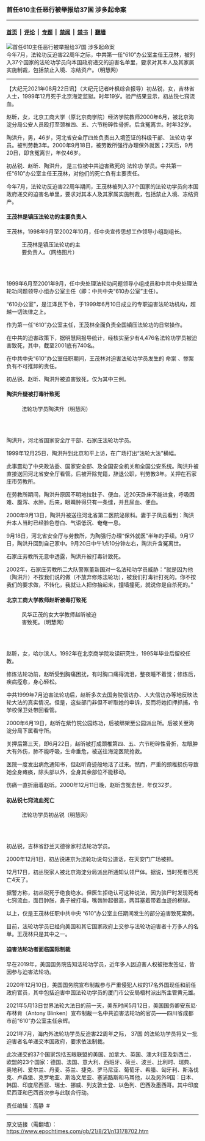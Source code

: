 ### 首任610主任恶行被举报给37国 涉多起命案

---

#### [首页](../../../..?n13178702) &nbsp;|&nbsp; [评论](../../../../../epoch-comment?n13178702) &nbsp;|&nbsp; [专题](../../../../../epoch-special?n13178702) &nbsp;|&nbsp; [禁闻](../../../../../epoch-news?n13178702) &nbsp;|&nbsp; [禁书](../../../../../books?n13178702) &nbsp;|&nbsp; [翻墙](https://github.com/gfw-breaker/nogfw/blob/master/README.md?n13178702)


<div><img alt="首任610主任恶行被举报给37国 涉多起命案" class="attachment-djy_600_400 size-djy_600_400 wp-post-image" src="https://i.epochtimes.com/assets/uploads/2021/08/id13178710-11.jpeg"/>
<div class="caption">
 今年7月，法轮功反迫害22周年之际，中共第一任“610”办公室主任王茂林，被列入37个国家的法轮功学员向本国政府递交的迫害名单里，要求对其本人及其家属实施制裁，包括禁止入境、冻结资产。（明慧网）
</div></div><hr/><div class="post_content" id="artbody" itemprop="articleBody">
 <!-- article content begin -->
 <p>
  【大纪元2021年08月22日讯】（大纪元记者叶枫综合报导）初丛锐，女，吉林省人士，1999年12月死于北京海淀监狱。时年19岁。验尸结果显示，初丛锐七窍流血。
 </p>
 <p>
  赵昕，女，北京工商大学（原北京商学院）经济学院教师2000年6月，被北京海淀分局公安人员殴打至颈椎四、五、六节粉碎性骨折。后含冤离世。时年32岁。
 </p>
 <p>
  陶洪升，男，46岁，河北省安全厅四处负责出入境签证的科级干部、
  <ok href="https://www.epochtimes.com/gb/tag/%E6%B3%95%E8%BD%AE%E5%8A%9F.html">
   法轮功
  </ok>
  学员。被判劳教3年。2000年9月18日，被劳教所强行办理保外就医；2天后，9月20日，即含冤离世，年仅46岁。
 </p>
 <p>
  初丛锐、赵昕、陶洪升， 是三位被中共迫害致死的
  <ok href="https://www.epochtimes.com/gb/tag/%E6%B3%95%E8%BD%AE%E5%8A%9F.html">
   法轮功
  </ok>
  学员。中共第一任“610”办公室主任王茂林，对他们的死亡负有主要责任。
 </p>
 <p>
  今年7月，法轮功反迫害22周年期间，王茂林被列入37个国家的法轮功学员向本国政府递交的迫害名单里，要求对其本人及其家属实施制裁，包括禁止入境、冻结资产。
 </p>
 <h4>
  王茂林是镇压法轮功的主要负责人
 </h4>
 <p>
  王茂林，1998年9月至2002年10月，任中央宣传思想工作领导小组副组长。
 </p>
 <figure aria-describedby="caption-attachment-13178852" class="wp-caption aligncenter" id="attachment_13178852" style="width: 155px">
  <ok href="https://i.epochtimes.com/assets/uploads/2021/08/id13178852-2021-8-18-202952-0.jpg" target="_blank">
   <img alt="" class="size-full wp-image-13178852" src="https://i.epochtimes.com/assets/uploads/2021/08/id13178852-2021-8-18-202952-0.jpg"/>
  </ok>
  <br/><figcaption class="wp-caption-text" id="caption-attachment-13178852">
   王茂林是镇压法轮功的主要负责人。（网络图片）
  </figcaption><br/>
 </figure><br/>
 <p>
  1999年6月至2001年9月，任中央处理法轮功问题领导小组成员和中共中央处理法轮功问题领导小组办公室主任（即：中共中央“610办公室”主任）。
 </p>
 <p>
  “610办公室”，是江泽民下令，于1999年6月10日成立的专职迫害法轮功机构，超越一切法律之上。
 </p>
 <p>
  作为第一任“610”办公室主任，王茂林全面负责全国镇压法轮功的日常操作。
 </p>
 <p>
  在中共的迫害政策下，据明慧网报导统计，经核实至少有4,476名法轮功学员被迫害致死，其中，截至2001底有740名。
 </p>
 <p>
  在中共中央“610”办公室任职期间，王茂林对迫害法轮功学员发生的
  <ok href="https://www.epochtimes.com/gb/tag/%E5%91%BD%E6%A1%88.html">
   命案
  </ok>
  、惨案负有不可推卸的责任。
 </p>
 <p>
  初丛锐、赵昕、陶洪升被迫害致死，仅为其中三例。
 </p>
 <h4>
  陶洪升疑被打毒针致死
 </h4>
 <figure aria-describedby="caption-attachment-13178712" class="wp-caption aligncenter" id="attachment_13178712" style="width: 247px">
  <ok href="https://i.epochtimes.com/assets/uploads/2021/08/id13178712-2004-3-17-taohongsheng.jpeg" target="_blank">
   <img alt="" class="wp-image-13178712" src="https://i.epochtimes.com/assets/uploads/2021/08/id13178712-2004-3-17-taohongsheng.jpeg"/>
  </ok>
  <br/><figcaption class="wp-caption-text" id="caption-attachment-13178712">
   法轮功学员陶洪升（明慧网）
  </figcaption><br/>
 </figure><br/>
 <p>
  陶洪升，河北省国家安全厅干部、石家庄法轮功学员。
 </p>
 <p>
  1999年12月25日，陶洪升到北京和平上访，在广场打出“法轮大法”横幅。
 </p>
 <p>
  此事震动了中央政法委、国家安全部、及全国安全机关和全国公安系统。陶洪升被直接送回河北省安全厅看管。后被开除党籍，辞退公职，判劳教3年。关押在石家庄市劳教所。
 </p>
 <p>
  在劳教所期间，陶洪升原因不明地拉肚子、便血，近20天卧床不能进食，呼吸困难、腹泻、水肿。后来，眼睛肿得只有一条缝，并且尿血、便血。
 </p>
 <p>
  2000年9月13日，陶洪升被送往河北省第二医院泌尿科。妻于子凤云看到：陶洪升本人当时已经脸色苍白、气语低沉、奄奄一息。
 </p>
 <p>
  9月18日，河北省安全厅与劳教所，为陶强行办理“保外就医”半年的手续。9月17日，陶洪升回到自己家中。9月20日中午1点10分钟左右，陶洪升含冤离世。
 </p>
 <p>
  石家庄劳教所无意中透露，陶洪升被打毒针致死。
 </p>
 <p>
  2002年，石家庄劳教所二大队警察董新国对一名法轮功学员威胁：“就是因为他（陶洪升）不按我们说的做（不放弃修炼法轮功），被我们打毒针打死的。你不按我们的要求做，不转化，我就让人把你抬起来，撞墙撞死，就说你是自杀死的。”
 </p>
 <h4>
  北京工商大学教师赵昕被毒打致死
 </h4>
 <figure aria-describedby="caption-attachment-13178717" class="wp-caption aligncenter" id="attachment_13178717" style="width: 203px">
  <ok href="https://i.epochtimes.com/assets/uploads/2021/08/id13178717-2004-3-22-zhaoxin_photo_s.jpeg" target="_blank">
   <img alt="" class="wp-image-13178717" src="https://i.epochtimes.com/assets/uploads/2021/08/id13178717-2004-3-22-zhaoxin_photo_s.jpeg"/>
  </ok>
  <br/><figcaption class="wp-caption-text" id="caption-attachment-13178717">
   风华正茂的女大学教师赵昕被迫害致死。（明慧网）
  </figcaption><br/>
 </figure><br/>
 <p>
  赵昕，女，哈尔滨人。1992年在北京商学院攻读研究生，1995年毕业后留校任教。
 </p>
 <p>
  修炼法轮功前，赵昕受到胸痛困扰，有时胸口痛得流泪，整夜睡不着觉；修炼后，疾病痊愈，身心轻松。
 </p>
 <p>
  中共1999年7月迫害法轮功后，赵昕多次去国务院信访办、人大信访办等地反映法轮大法的真实情况。但是，这些部门非但不听取她的申诉，反而将她扣押抓捕，令学校保卫处带回看管。
 </p>
 <p>
  2000年6月19日，赵昕在紫竹院公园炼功，后被绑架至公园派出所。后被关至海淀分局下属看守所。
 </p>
 <p>
  关押后第三天，即6月22日，赵昕被打成颈椎第四、五、六节粉碎性骨折，左眼肿大有外伤，肺不能呼吸，生命垂危，被送往海淀医院抢救。
 </p>
 <p>
  医院一度发出病危通知书，但赵昕奇迹般地活了过来。然而，严重的颈椎损伤导致她全身瘫痪，除头部以外，全身其余部位不能移动。
 </p>
 <p>
  伤痛一直折磨着赵昕。2000年12月11日晚，赵昕含冤去世，年仅32岁。
 </p>
 <h4>
  初丛锐七窍流血死亡
 </h4>
 <figure aria-describedby="caption-attachment-13178719" class="wp-caption aligncenter" id="attachment_13178719" style="width: 259px">
  <ok href="https://i.epochtimes.com/assets/uploads/2021/08/id13178719-2001-1-8-chu.jpeg" target="_blank">
   <img alt="" class="wp-image-13178719" src="https://i.epochtimes.com/assets/uploads/2021/08/id13178719-2001-1-8-chu-600x813.jpeg"/>
  </ok>
  <br/><figcaption class="wp-caption-text" id="caption-attachment-13178719">
   法轮功学员初丛锐（明慧网）
  </figcaption><br/>
 </figure><br/>
 <p>
  初丛锐，吉林省舒兰天德徐家村法轮功学员。
 </p>
 <p>
  2000年12月1日，初丛锐进京为法轮功说句公道话，在天安门广场被抓。
 </p>
 <p>
  12月17日，初丛锐家人被北京海淀分局派出所通知认领尸体。据说，当时死者已死亡4天了。
 </p>
 <p>
  据警方称，初丛锐死于绝食绝水。但医生拒绝认可这种说法，因为验尸时发现死者七窍流血，面目肿胀，鼻子被打塌，嘴唇肿起很高，两耳塞着带着血迹的棉球。
 </p>
 <p>
  以上，仅是王茂林任职中共中央 “610”办公室主任期间发生的部分迫害致死案例。
 </p>
 <p>
  目前，法轮功学员已经向美国和其它国家政府上交参与法轮功迫害者十万多人的名单。王茂林只是其中之一。
 </p>
 <h4>
  迫害法轮功者面临国际制裁
 </h4>
 <p>
  早在2019年，美国国务院告知法轮功学员，近年多人因迫害人权被拒发签证，皆因参与迫害法轮功。
 </p>
 <p>
  2020年12月10日，美国国务院宣布制裁参与严重侵犯人权的17名外国现任和前任政府官员，其中包括迫害中国法轮功学员的厦门市公安局梧村派出所主管黄元雄。
 </p>
 <p>
  2021年5月13日世界法轮大法日的前一天，美东时间5月12日，美国国务卿安东尼·布林肯（Antony Blinken）宣布制裁一名中共迫害法轮功的官员——四川省成都市前“610”办公室主任余辉。
 </p>
 <p>
  2021年7月，海内外法轮功学员反迫害22周年之际，
  <ok href="https://www.epochtimes.com/gb/tag/37%E5%9B%BD.html">
   37国
  </ok>
  的法轮功学员将又一批迫害者名单递交本国政府，要求依法制裁。
 </p>
 <p>
  此次递交的37个国家包括五眼联盟的美国、加拿大、英国、澳大利亚及新西兰，欧盟的23个国家：德国、法国、意大利、西班牙、荷兰、波兰、比利时、瑞典、奥地利、爱尔兰、丹麦、芬兰、捷克、罗马尼亚、葡萄牙、希腊、匈牙利、斯洛伐克、卢森堡、克罗地亚、斯洛文尼亚、塞浦路斯和马耳他，以及另外9国：日本、韩国、印度尼西亚、瑞士、挪威、列支敦士登、以色列、巴西及墨西哥。其中印度尼西亚和巴西首次参与此联合行动。
 </p>
 <p>
  责任编辑：高静 ＃
 </p>
 <!-- article content end -->
 <div id="below_article_ad">
 </div>
</div>


---

原文链接（需翻墙）：https://www.epochtimes.com/gb/21/8/21/n13178702.htm